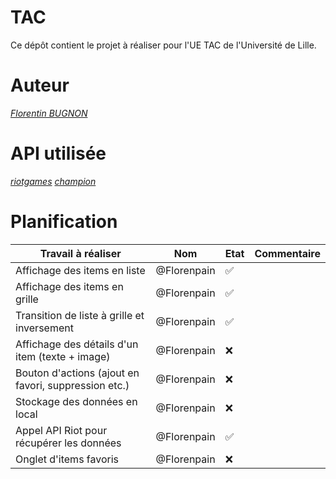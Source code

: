 # TAC

Ce dépôt contient le projet à réaliser pour l'UE TAC de l'Université de Lille.

# Auteur 

*[Florentin BUGNON](https://github.com/Florenpain)*

# API utilisée 

*[riotgames](https://developer.riotgames.com/)*
*[champion](https://ddragon.leagueoflegends.com/cdn/12.23.1/data/fr_FR/champion.json)*

# Planification 

| Travail à réaliser                                   | Nom         | Etat | Commentaire  |
|------------------------------------------------------|-------------|------|--------------|
| Affichage des items en liste                         | @Florenpain | :white_check_mark:  |  |
| Affichage des items en grille                        | @Florenpain | :white_check_mark:  |  |
| Transition de liste à grille et inversement          | @Florenpain | :white_check_mark:  |  |
| Affichage des détails d'un item (texte + image)      | @Florenpain | :x:  |  |
| Bouton d'actions (ajout en favori, suppression etc.) | @Florenpain | :x:  |  |
| Stockage des données en local                        | @Florenpain | :x:  |  |
| Appel API Riot pour récupérer les données            | @Florenpain | :white_check_mark:  |  |
| Onglet d'items favoris                               | @Florenpain | :x:  |  |


